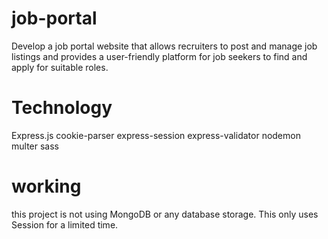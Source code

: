 # job-portal
Develop a job portal website that allows recruiters to post and manage job listings and provides a user-friendly platform for job seekers to find and apply for suitable roles.


# Technology
Express.js 
cookie-parser
express-session
express-validator
nodemon
multer
sass

# working 
this project is not using MongoDB or any database storage. This only uses Session for a limited time.
